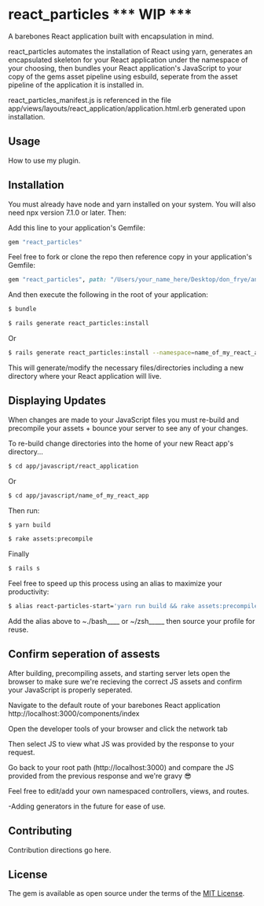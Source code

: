 # react_particles *** WIP ***
A barebones React application built with encapsulation in mind.

react_particles automates the installation of React using yarn, generates an encapsulated skeleton for your React application under the namespace of your choosing, then bundles your React application's JavaScript to your copy of the gems asset pipeline using esbuild, seperate from the asset pipeline of the application it is installed in.

react_particles_manifest.js is referenced in the file app/views/layouts/react_application/application.html.erb generated upon installation.

## Usage
How to use my plugin.

## Installation
You must already have node and yarn installed on your system. You will also need npx version 7.1.0 or later. Then:

Add this line to your application's Gemfile:

```ruby
gem "react_particles"
```

Feel free to fork or clone the repo then reference copy in your application's Gemfile:
```ruby
gem "react_particles", path: "/Users/your_name_here/Desktop/don_frye/another_possible_directory/code/react_particles"
```

And then execute the following in the root of your application:
```bash
$ bundle
```

```bash
$ rails generate react_particles:install
```
Or
```bash
$ rails generate react_particles:install --namespace=name_of_my_react_app
```

This will generate/modify the necessary files/directories including a new directory where your React application will live.
## Displaying Updates
When changes are made to your JavaScript files you must re-build and precompile your assets + bounce your server to see any of your changes.

To re-build change directories into the home of your new React app's directory...
```bash
$ cd app/javascript/react_application 
```
Or 
```bash
$ cd app/javascript/name_of_my_react_app 
```

Then run:
```bash
$ yarn build 
```
```bash
$ rake assets:precompile
```
Finally
```bash
$ rails s
```

Feel free to speed up this process using an alias to maximize your productivity:
```bash
$ alias react-particles-start='yarn run build && rake assets:precompile && rails s'
```
Add the alias above to ~./bash____ or ~/zsh_____ then source your profile for reuse.

## Confirm seperation of assests
After building, precompiling assets, and starting server lets open the browser to make sure we're recieving the correct JS assets and confirm your JavaScript is properly seperated.

Navigate to the default route of your barebones React application http://localhost:3000/components/index 

Open the developer tools of your browser and click the network tab

Then select JS to view what JS was provided by the response to your request. 

Go back to your root path (http://localhost:3000) and compare the JS provided from the previous response and we're gravy 😎


Feel free to edit/add your own namespaced controllers, views, and routes.

-Adding generators in the future for ease of use.

## Contributing
Contribution directions go here.

## License
The gem is available as open source under the terms of the [MIT License](https://opensource.org/licenses/MIT).
